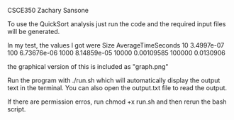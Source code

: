 CSCE350 Zachary Sansone

To use the QuickSort analysis just run the code and the required input files will be generated. 

In my test, the values I got were
Size  AverageTimeSeconds
10    3.4997e-07
100    6.73676e-06
1000    8.14859e-05
10000    0.00109585
100000    0.0130906

the graphical version of this is included as "graph.png"

Run the program with ./run.sh which will automatically display the output text in the terminal. You can also open the output.txt file to read the output.

If there are permission erros, run chmod +x run.sh and then rerun the bash script. 
